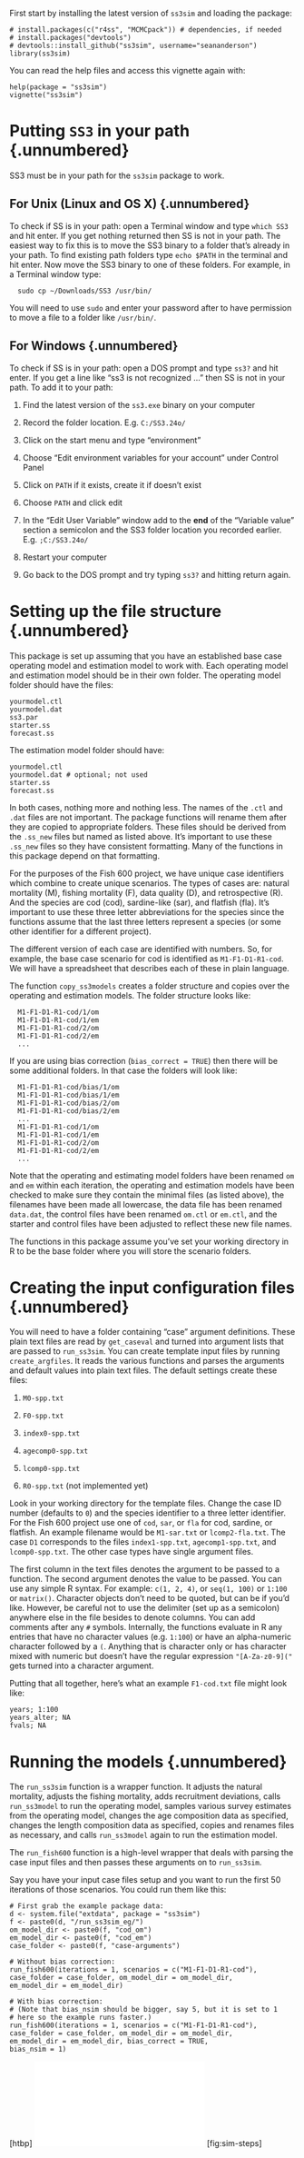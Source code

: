 First start by installing the latest version of `ss3sim` and loading the
package:

    # install.packages(c("r4ss", "MCMCpack")) # dependencies, if needed
    # install.packages("devtools")
    # devtools::install_github("ss3sim", username="seananderson")
    library(ss3sim)

You can read the help files and access this vignette again with:

    help(package = "ss3sim")
    vignette("ss3sim")

Putting `SS3` in your path {.unnumbered}
==========================

SS3 must be in your path for the `ss3sim` package to work.

For Unix (Linux and OS X) {.unnumbered}
-------------------------

To check if SS is in your path: open a Terminal window and type
`which SS3` and hit enter. If you get nothing returned then SS is not in
your path. The easiest way to fix this is to move the SS3 binary to a
folder that’s already in your path. To find existing path folders type
`echo $PATH` in the terminal and hit enter. Now move the SS3 binary to
one of these folders. For example, in a Terminal window type:

      sudo cp ~/Downloads/SS3 /usr/bin/

You will need to use `sudo` and enter your password after to have
permission to move a file to a folder like `/usr/bin/`.

For Windows {.unnumbered}
-----------

To check if SS is in your path: open a DOS prompt and type `ss3?` and
hit enter. If you get a line like “ss3 is not recognized …” then SS is
not in your path. To add it to your path:

1.  Find the latest version of the `ss3.exe` binary on your computer

2.  Record the folder location. E.g. `C:/SS3.24o/`

3.  Click on the start menu and type “environment”

4.  Choose “Edit environment variables for your account” under Control
    Panel

5.  Click on `PATH` if it exists, create it if doesn’t exist

6.  Choose `PATH` and click edit

7.  In the “Edit User Variable” window add to the **end** of the
    “Variable value” section a semicolon and the SS3 folder location you
    recorded earlier. E.g. `;C:/SS3.24o/`

8.  Restart your computer

9.  Go back to the DOS prompt and try typing `ss3?` and hitting return
    again.

Setting up the file structure {.unnumbered}
=============================

This package is set up assuming that you have an established base case
operating model and estimation model to work with. Each operating model
and estimation model should be in their own folder. The operating model
folder should have the files:

    yourmodel.ctl
    yourmodel.dat
    ss3.par
    starter.ss
    forecast.ss

The estimation model folder should have:

    yourmodel.ctl
    yourmodel.dat # optional; not used
    starter.ss
    forecast.ss

In both cases, nothing more and nothing less. The names of the `.ctl`
and `.dat` files are not important. The package functions will rename
them after they are copied to appropriate folders. These files should be
derived from the `.ss_new` files but named as listed above. It’s
important to use these `.ss_new` files so they have consistent
formatting. Many of the functions in this package depend on that
formatting.

For the purposes of the Fish 600 project, we have unique case
identifiers which combine to create unique scenarios. The types of cases
are: natural mortality (M), fishing mortality (F), data quality (D), and
retrospective (R). And the species are cod (cod), sardine-like (sar),
and flatfish (fla). It’s important to use these three letter
abbreviations for the species since the functions assume that the last
three letters represent a species (or some other identifier for a
different project).

The different version of each case are identified with numbers. So, for
example, the base case scenario for cod is identified as
`M1-F1-D1-R1-cod`. We will have a spreadsheet that describes each of
these in plain language.

The function `copy_ss3models` creates a folder structure and copies over
the operating and estimation models. The folder structure looks like:

      M1-F1-D1-R1-cod/1/om
      M1-F1-D1-R1-cod/1/em
      M1-F1-D1-R1-cod/2/om
      M1-F1-D1-R1-cod/2/em
      ...

If you are using bias correction (`bias_correct = TRUE`) then there will
be some additional folders. In that case the folders will look like:

      M1-F1-D1-R1-cod/bias/1/om
      M1-F1-D1-R1-cod/bias/1/em
      M1-F1-D1-R1-cod/bias/2/om
      M1-F1-D1-R1-cod/bias/2/em
      ...
      M1-F1-D1-R1-cod/1/om
      M1-F1-D1-R1-cod/1/em
      M1-F1-D1-R1-cod/2/om
      M1-F1-D1-R1-cod/2/em
      ...

Note that the operating and estimating model folders have been renamed
`om` and `em` within each iteration, the operating and estimation models
have been checked to make sure they contain the minimal files (as listed
above), the filenames have been made all lowercase, the data file has
been renamed `data.dat`, the control files have been renamed `om.ctl` or
`em.ctl`, and the starter and control files have been adjusted to
reflect these new file names.

The functions in this package assume you’ve set your working directory
in R to be the base folder where you will store the scenario folders.

Creating the input configuration files {.unnumbered}
======================================

You will need to have a folder containing “case” argument definitions.
These plain text files are read by `get_caseval` and turned into
argument lists that are passed to `run_ss3sim`. You can create template
input files by running `create_argfiles`. It reads the various functions
and parses the arguments and default values into plain text files. The
default settings create these files:

1.  `M0-spp.txt`

2.  `F0-spp.txt`

3.  `index0-spp.txt`

4.  `agecomp0-spp.txt`

5.  `lcomp0-spp.txt`

6.  `R0-spp.txt` (not implemented yet)

Look in your working directory for the template files. Change the case
ID number (defaults to `0`) and the species identifier to a three letter
identifier. For the Fish 600 project use one of `cod`, `sar`, or `fla`
for cod, sardine, or flatfish. An example filename would be `M1-sar.txt`
or `lcomp2-fla.txt`. The case `D1` corresponds to the files
`index1-spp.txt`, `agecomp1-spp.txt`, and `lcomp0-spp.txt`. The other
case types have single argument files.

The first column in the text files denotes the argument to be passed to
a function. The second argument denotes the value to be passed. You can
use any simple R syntax. For example: `c(1, 2, 4)`, or `seq(1, 100)` or
`1:100` or `matrix()`. Character objects don’t need to be quoted, but
can be if you’d like. However, be careful not to use the delimiter (set
up as a semicolon) anywhere else in the file besides to denote columns.
You can add comments after any `#` symbols. Internally, the functions
evaluate in R any entries that have no character values (e.g. `1:100`)
or have an alpha-numeric character followed by a `(`. Anything that is
character only or has character mixed with numeric but doesn’t have the
regular expression `"[A-Za-z0-9]("` gets turned into a character
argument.

Putting that all together, here’s what an example `F1-cod.txt` file
might look like:

    years; 1:100
    years_alter; NA 
    fvals; NA

Running the models {.unnumbered}
==================

The `run_ss3sim` function is a wrapper function. It adjusts the natural
mortality, adjusts the fishing mortality, adds recruitment deviations,
calls `run_ss3model` to run the operating model, samples various survey
estimates from the operating model, changes the age composition data as
specified, changes the length composition data as specified, copies and
renames files as necessary, and calls `run_ss3model` again to run the
estimation model.

The `run_fish600` function is a high-level wrapper that deals with
parsing the case input files and then passes these arguments on to
`run_ss3sim`.

Say you have your input case files setup and you want to run the first
50 iterations of those scenarios. You could run them like this:

    # First grab the example package data:
    d <- system.file("extdata", package = "ss3sim")
    f <- paste0(d, "/run_ss3sim_eg/")
    om_model_dir <- paste0(f, "cod_om")
    em_model_dir <- paste0(f, "cod_em")
    case_folder <- paste0(f, "case-arguments")

    # Without bias correction:
    run_fish600(iterations = 1, scenarios = c("M1-F1-D1-R1-cod"),
    case_folder = case_folder, om_model_dir = om_model_dir,
    em_model_dir = em_model_dir)

    # With bias correction:
    # (Note that bias_nsim should be bigger, say 5, but it is set to 1
    # here so the example runs faster.)
    run_fish600(iterations = 1, scenarios = c("M1-F1-D1-R1-cod"),
    case_folder = case_folder, om_model_dir = om_model_dir,
    em_model_dir = em_model_dir, bias_correct = TRUE,
    bias_nsim = 1)

[htbp] ![Simulation steps. Higher-level function calls are shown on the
right.](sim-steps.pdf "fig:") [fig:sim-steps]
